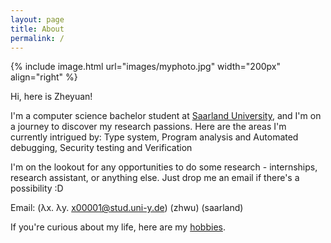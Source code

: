 ```yaml
---
layout: page
title: About
permalink: /
---
```

{% include image.html url="images/myphoto.jpg" width="200px" align="right" %}

Hi, here is Zheyuan! 

I'm a computer science bachelor student at [Saarland University], and I'm on a journey to discover my research passions. Here are the areas I'm currently intrigued by: 
Type system, 
Program analysis and Automated debugging, 
Security testing and Verification

<!-- I enjoy learning new abstract theories at university and would like to find more motivation through practice. So I am currently looking for a student job in coding, for any ideas or information please feel free to [email me] :D -->

I'm on the lookout for any opportunities to do some research - internships, research assistant, or anything else. Just drop me an email if there's a possibility :D 

Email: (λx. λy. x00001@stud.uni-y.de) (zhwu) (saarland)

If you're curious about my life, here are my [hobbies].

[Saarland University]: https://saarland-informatics-campus.de/

[drop me an email]: mailto:zhwu00001@stud.uni-saarland.de

[hobbies]: /misc/
